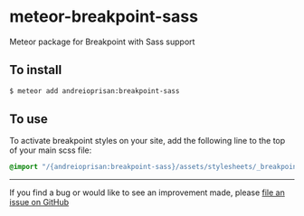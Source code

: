meteor-breakpoint-sass
======================

Meteor package for Breakpoint with Sass support

To install
----------

```sh
$ meteor add andreioprisan:breakpoint-sass
```

To use
------

To activate breakpoint styles on your site, add the following line to the top of your main scss file:

```scss
@import "/{andreioprisan:breakpoint-sass}/assets/stylesheets/_breakpoint";
```

--------------------------------------------------------

If you find a bug or would like to see an improvement made, please [file an issue on GitHub](https://github.com/andreioprisan/meteor-breakpoint-sass/issues)
